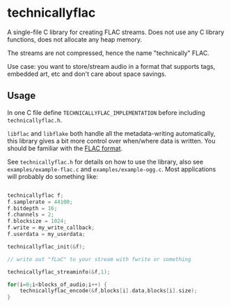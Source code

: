 # technicallyflac

A single-file C library for creating FLAC streams. Does not use any C library functions,
does not allocate any heap memory.

The streams are not compressed, hence the name "technically" FLAC.

Use case: you want to store/stream audio in a format that
supports tags, embedded art, etc and don't care about
space savings.

## Usage

In one C file define `TECHNICALLYFLAC_IMPLEMENTATION` before including `technicallyflac.h`.

`libflac` and `libflake` both handle all the metadata-writing automatically, this library
gives a bit more control over when/where data is written. You should be familiar with
the [FLAC format](https://xiph.org/flac/format.html).

See `technicallyflac.h` for details on how to use the library, also see `examples/example-flac.c` and `examples/example-ogg.c`. Most applications will probably do something like:

```C

technicallyflac f;
f.samplerate = 44100;
f.bitdepth = 16;
f.channels = 2;
f.blocksize = 1024;
f.write = my_write_callback;
f.userdata = my_userdata;

technicallyflac_init(&f);

// write out "fLaC" to your stream with fwrite or something

technicallyflac_streaminfo(&f,1);

for(i=0;i<blocks_of_audio;i++) {
    technicallyflac_encode(&f,blocks[i].data,blocks[i].size);
}
```


